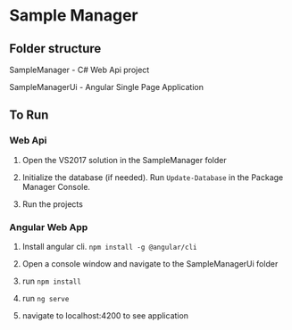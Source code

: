 # Sample Manager

## Folder structure

SampleManager - C# Web Api project

SampleManagerUi - Angular Single Page Application

## To Run

### Web Api

1. Open the VS2017 solution in the SampleManager folder

2. Initialize the database (if needed). Run `Update-Database` in the Package Manager Console.

3. Run the projects

### Angular Web App

1. Install angular cli. `npm install -g @angular/cli`

2. Open a console window and navigate to the SampleManagerUi folder

3. run `npm install`

4. run `ng serve`

5. navigate to localhost:4200 to see application
